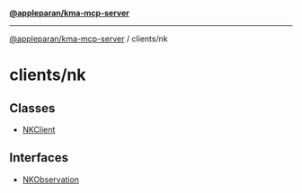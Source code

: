 [**@appleparan/kma-mcp-server**](../../README.md)

***

[@appleparan/kma-mcp-server](../../README.md) / clients/nk

# clients/nk

## Classes

- [NKClient](classes/NKClient.md)

## Interfaces

- [NKObservation](interfaces/NKObservation.md)
